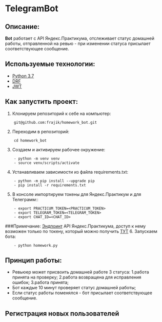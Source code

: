# TelegramBot 

## Описание:
 **Bot** работает с API Яндекс.Практикума, отслеживает статус домашней работы, отправленной на ревью - при изменении статуса присылает соответствующее сообщение.

## Используемые технологии:
- [Python 3.7](https://www.python.org/)
- [DRF](https://www.django-rest-framework.org/)
- [JWT](https://django-rest-framework-simplejwt.readthedocs.io/en/latest/)


## Как запустить проект:
1. Клонируем репозиторий к себе на компьютер:
```
    git@github.com:frajik/homework_bot.git
```

2. Переходим в репозиторий:
```
    cd homework_bot
```

3. Создаем и активируем рабочее окружение:
```
    - python -m venv venv
    - source venv/scripts/activate
```

4. Устанавливаем зависимости из файла requirements.txt:
```
    - python -m pip install --upgrade pip
    - pip install -r requirements.txt
```

5. В консоле импортируем токены для Яндекс.Практикум и для Телеграмм::
```
    - export PRACTICUM_TOKEN=<PRACTICUM_TOKEN>
    - export TELEGRAM_TOKEN=<TELEGRAM_TOKEN>
    - export CHAT_ID=<CHAT_ID>
```
###Примечание:
  [Эндпоинт](https://practicum.yandex.ru/api/user_api/homework_statuses/) API Яндекс.Практикума, доступ к нему возможен только по токену, который можно получить [ТУТ](https://oauth.yandex.ru/authorize?response_type=token&client_id=1d0b9dd4d652455a9eb710d450ff456a)
6. Запускаем бота:
```
    - python homework.py
```
## Принцип работы:
- Ревьюер может присвоить домашней работе 3 статуса:
  1.работа принята на проверку;
  2.работа возвращена для исправления ошибок;
  3.работа принята;
- Бот каждые 10 минут проверяет статус домашней работы;
- Если статус работы поменялся - бот присылает соответствующее сообщение.



## Регистрация новых пользователей
